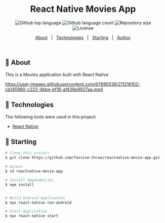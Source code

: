 
<h1 align="center">React Native Movies App</h1>

<p align="center">
  <img alt="Github top language" src="https://img.shields.io/github/languages/top/Yassine-Chraa/reactnative-movie-app?color=56BEB8">

  <img alt="Github language count" src="https://img.shields.io/github/languages/count/Yassine-Chraa/reactnative-movie-app?color=56BEB8">

  <img alt="Repository size" src="https://img.shields.io/github/repo-size/Yassine-Chraa/reactnative-movie-app?color=56BEB8">

  <img alt="License" src="https://img.shields.io/github/license/Yassine-Chraa/reactnative-movie-app?color=56BEB8">

  <!-- <img alt="Github issues" src="https://img.shields.io/github/issues/Yassine-Chraa/reactnative-movie-app?color=56BEB8" /> -->

  <!-- <img alt="Github forks" src="https://img.shields.io/github/forks/Yassine-Chraa/reactnative-movie-app?color=56BEB8" /> -->

  <!-- <img alt="Github stars" src="https://img.shields.io/github/stars/Yassine-Chraa/reactnative-movie-app?color=56BEB8" /> -->
</p>
<p align="center">
  <a href="#dart-about">About</a> &#xa0; | &#xa0; 
  <a href="#rocket-technologies">Technologies</a> &#xa0; | &#xa0;
  <a href="#checkered_flag-starting">Starting</a> &#xa0; | &#xa0;
  <a href="https://github.com/Yassine-Chraa" target="_blank">Author</a>
</p>

<br>

## :dart: About ##
This is a Movies application built with React Native



https://user-images.githubusercontent.com/67695538/211216102-cb145980-c222-4bbe-bf18-af438e9927aa.mp4



## :rocket: Technologies ##

The following tools were used in this project:

- [React Native](https://reactnative.dev/)

## :checkered_flag: Starting ##

```bash
# Clone this project
$ git clone https://github.com/Yassine-Chraa/reactnative-movie-app.git

# Access
$ cd reactnative-movie-app

# Install dependencies
$ npm install 


# Build Android Application
$ npx react-native run-android

# Start Application
$ npx react-native start

